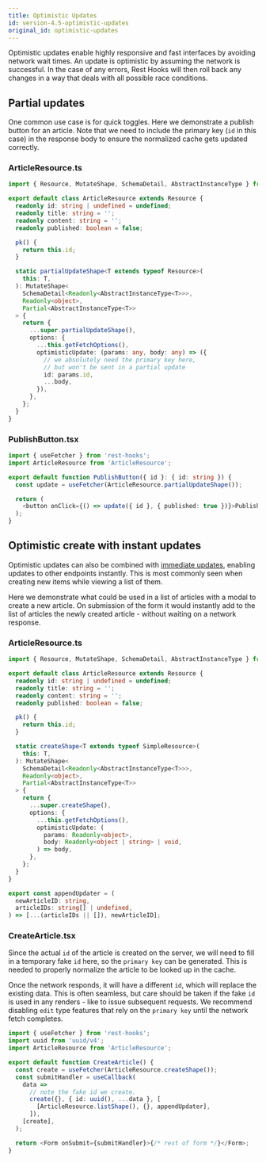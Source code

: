 ```yaml
---
title: Optimistic Updates
id: version-4.5-optimistic-updates
original_id: optimistic-updates
---
```


Optimistic updates enable highly responsive and fast interfaces by avoiding network wait times.
An update is optimistic by assuming the network is successful. In the case of any errors, Rest
Hooks will then roll back any changes in a way that deals with all possible race conditions.

## Partial updates

One common use case is for quick toggles. Here we demonstrate a publish button for an
article. Note that we need to include the primary key (`id` in this case) in the response
body to ensure the normalized cache gets updated correctly.

### ArticleResource.ts

```typescript
import { Resource, MutateShape, SchemaDetail, AbstractInstanceType } from 'rest-hooks';

export default class ArticleResource extends Resource {
  readonly id: string | undefined = undefined;
  readonly title: string = '';
  readonly content: string = '';
  readonly published: boolean = false;

  pk() {
    return this.id;
  }

  static partialUpdateShape<T extends typeof Resource>(
    this: T,
  ): MutateShape<
    SchemaDetail<Readonly<AbstractInstanceType<T>>>,
    Readonly<object>,
    Partial<AbstractInstanceType<T>>
  > {
    return {
      ...super.partialUpdateShape(),
      options: {
        ...this.getFetchOptions(),
        optimisticUpdate: (params: any, body: any) => ({
          // we absolutely need the primary key here,
          // but won't be sent in a partial update
          id: params.id,
          ...body,
        }),
      },
    };
  }
}
```

### PublishButton.tsx

```typescript
import { useFetcher } from 'rest-hooks';
import ArticleResource from 'ArticleResource';

export default function PublishButton({ id }: { id: string }) {
  const update = useFetcher(ArticleResource.partialUpdateShape());

  return (
    <button onClick={() => update({ id }, { published: true })}>Publish</button>
  );
}
```

## Optimistic create with instant updates

Optimistic updates can also be combined with [immediate updates](./immediate-updates), enabling updates to
other endpoints instantly. This is most commonly seen when creating new items
while viewing a list of them.

Here we demonstrate what could be used in a list of articles with a modal
to create a new article. On submission of the form it would instantly
add to the list of articles the newly created article - without waiting on a network response.

### ArticleResource.ts

```typescript
import { Resource, MutateShape, SchemaDetail, AbstractInstanceType } from 'rest-hooks';

export default class ArticleResource extends Resource {
  readonly id: string | undefined = undefined;
  readonly title: string = '';
  readonly content: string = '';
  readonly published: boolean = false;

  pk() {
    return this.id;
  }

  static createShape<T extends typeof SimpleResource>(
    this: T,
  ): MutateShape<
    SchemaDetail<Readonly<AbstractInstanceType<T>>>,
    Readonly<object>,
    Partial<AbstractInstanceType<T>>
  > {
    return {
      ...super.createShape(),
      options: {
        ...this.getFetchOptions(),
        optimisticUpdate: (
          params: Readonly<object>,
          body: Readonly<object | string> | void,
        ) => body,
      },
    };
  }
}

export const appendUpdater = (
  newArticleID: string,
  articleIDs: string[] | undefined,
) => [...(articleIDs || []), newArticleID];
```

### CreateArticle.tsx

Since the actual `id` of the article is created on the server, we will need to fill
in a temporary fake `id` here, so the `primary key` can be generated. This is needed
to properly normalize the article to be looked up in the cache.

Once the network responds, it will have a different `id`, which will replace the existing
data. This is often seamless, but care should be taken if the fake `id` is used in any
renders - like to issue subsequent requests. We recommend disabling `edit` type features
that rely on the `primary key` until the network fetch completes.

```typescript
import { useFetcher } from 'rest-hooks';
import uuid from 'uuid/v4';
import ArticleResource from 'ArticleResource';

export default function CreateArticle() {
  const create = useFetcher(ArticleResource.createShape());
  const submitHandler = useCallback(
    data =>
      // note the fake id we create.
      create({}, { id: uuid(), ...data }, [
        [ArticleResource.listShape(), {}, appendUpdater],
      ]),
    [create],
  );

  return <Form onSubmit={submitHandler}>{/* rest of form */}</Form>;
}
```
